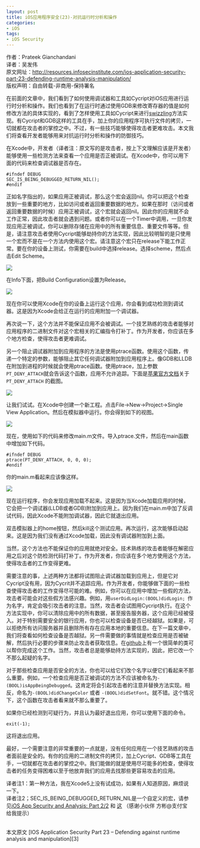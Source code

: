 ```yaml
---
layout: post  
title: iOS应用程序安全(23)-对抗运行时分析和操作  
categories:  
- iOS  
tags:    
- iOS Security
---   
```


作者：Prateek Gianchandani  
译者：吴发伟  
原文网址：http://resources.infosecinstitute.com/ios-application-security-part-23-defending-runtime-analysis-manipulation/  
版权声明：自由转载-非商用-保持署名


在前面的文章中，我们看到了如何使用调试器和工具如Cycript对iOS应用进行运行时分析和操作。我们也看到了在运行时通过使用GDB来修改寄存器的值是如何修改方法的具体实现的，看到了怎样使用工具如Cycript来进行[swizzling][1]方法实现。有Cycript和GDB这样的工具在手，加上你的应用程序可执行文件的拷贝，一切就都在攻击者的掌控之中。不过，有一些技巧能够使得攻击者更难攻击。本文我们将查看开发者能够用来对抗运行时分析和操作的防御技巧。

在Xcode中，开发者（译者注：原文写的是攻击者，按上下文理解应该是开发者）能够使用一些检测方法来查看一个应用是否正被调试。在Xcode中，你可以用下面的代码来检查调试器是否存在。

    #ifndef DEBUG
    SEC_IS_BEING_DEBUGGED_RETURN_NIL();
    #endif


正如名字指出的，如果应用正被调试，那么这个宏会返回nil。你可以把这个检查放到一些重要的地方，比如访问或者返回重要数据的地方。如果在那时（访问或者返回重要数据的时候）应用正被调试，这个宏就会返回nil。因此你的应用就不会工作正常，因此攻击者就会遇到问题。或者你可以在一个Timer中调用，一旦你发现应用正被调试，你可以删除存储在应用中的所有重要信息、重要文件等等。但是，请注意攻击者使用Cycript能够劫持你的方法实现，因此比较明智的是只使用一个宏而不是在一个方法内使用这个宏。请注意这个宏只在release下能工作正常。要在你的设备上测试，你需要在build中选择release。选择scheme，然后点击Edit Scheme。

![](http://resources.infosecinstitute.com/wp-content/uploads/111313_1602_IOSApplicat1.png)

在Info下面，把Build Configuration设置为Release。

![](http://resources.infosecinstitute.com/wp-content/uploads/111313_1602_IOSApplicat2.png)


现在你可以使用Xcode在你的设备上运行这个应用，你会看到成功检测到调试器。这是因为Xcode会给正在运行的应用附加一个调试器。


再次说一下，这个方法并不能保证应用不会被调试。一个技艺熟练的攻击者能够对应用程序的二进制文件对这个宏相关的汇编指令打补丁。作为开发者，你应该在多个地方检查，使得攻击者更难调试。

另一个阻止调试器附加到应用程序的方法是使用ptrace函数。使用这个函数，传递一个特定的参数，能够阻止其它任何调试器附加到应用程序上。像GDB和LLDB在附加到进程的时候就会使用ptrace函数。使用ptrace，加上参数`PT_DENY_ATTACH`就会告诉这个函数，应用不允许追踪。下面是[苹果官方文档][2]关于
`PT_DENY_ATTACH` 的截图。

![](http://resources.infosecinstitute.com/wp-content/uploads/111313_1602_IOSApplicat3.png)

让我们试试。在Xcode中创建一个新工程。点击File->New->Project->Single View Application。然后在模拟器中运行。你会得到如下的视图。

![](http://resources.infosecinstitute.com/wp-content/uploads/111313_1602_IOSApplicat4.png)

现在，使用如下的代码来修改main.m文件。导入ptrace.文件，然后在main函数中增加如下代码。


    #ifndef DEBUG
    ptrace(PT_DENY_ATTACH, 0, 0, 0);
    #endif
    
你的main.m看起来应该像这样。


![](http://resources.infosecinstitute.com/wp-content/uploads/111313_1602_IOSApplicat5.png)

现在运行程序，你会发现应用加载不起来。这是因为当Xcode加载应用的时候，它会把一个调试器(LLDB或者GDB)附加到应用上。因为我们在main.m中加了反调试代码，因此Xcode不能附加调试器，因此它就退出应用。

双击模拟器上的home按钮，然后kill这个测试应用。再次运行，这次能够启动起来。这是因为我们没有通过Xcode加载，因此没有调试器附加到上面。

当然，这个方法也不能保证你的应用就绝对安全。技术熟练的攻击者能够在解密应用之后对这个防检测代码打补丁。作为开发者，你应该在多个地方使用这个方法，使得攻击者的工作变得更难。


需要注意的事，上述两种方法都将试图阻止调试器加载到应用上，但是它对Cycript没有用，因为Cycrit并不追踪应用。作为开发者，你能够做下面的一些检查使得攻击者的工作变得尽可能的难。例如，你可以在应用中增加一些假的方法，攻击者可能会对这些假方法感兴趣。例如，用`userDidLogin:(BOOL)didLogin; `作为名字，肯定会吸引攻击者的注意。当然，攻击者会试图用Cycript执行。在这个方法实现中，你可以清除应用中的所有数据，甚至报告服务器，这个应用已经被侵入。对于特别需要安全的银行应用，你也可以检查设备是否已经越狱。如果是，可以拒绝所有访问服务器并且删除所有存在应用本地的重要信息。在下一篇文章中，我们将查看如何检查设备是否越狱。另一件需要做的事情就是检查应用是否被破解，然后执行必要的步骤来防止攻击者获取信息。在[github][3]上有一个很简单的类可以帮你完成这个工作。当然，攻击者总是能够劫持方法实现的，因此，把它改一个不那么起疑的名字。

对于那些检查应用是否安全的方法，你也可以给它们改个名字以便它们看起来不那么重要。例如，一个检查应用是否正被调试的方法不应该被命名为`-(BOOL)isAppBeingDebugged`。这肯定将会引起攻击者的注意并替换方法实现。相反，命名为`-(BOOL)didChangeColor` 或者 `-(BOOL)didSetFont`。就不错。这个情况下，这个函数在攻击者看来就不那么重要了。


如果你已经检测到可疑行为，并且认为最好退出应用，你可以使用下面的命令。

    exit(-1);

这将退出应用。

最好，一个需要注意的非常重要的一点就是，没有任何应用在一个技艺熟练的攻击者面前是安全的。有你的应用的二进制文件的拷贝，加上Cycript、GDB等工具在手，一切就都在攻击者的掌控之中。我们能做的就是使用尽可能多的检查，使得攻击者的任务变得困难以至于他放弃我们的应用去找那些更容易攻击的应用。




译者注1：第一种方法，我在Xcode5上没有试成功，如果有人知道原因，麻烦说一下。   
译者注2；SEC_IS_BEING_DEBUGGED_RETURN_NIL是一个自定义的宏，请参见[iOS App Security and Analysis: Part 2/2][4] 和 [这][5] （感谢小伙伴 方彬@支付宝 给我提示）


   <br/>
本文原文 [IOS Application Security Part 23 – Defending against runtime analysis and manipulation][3]



[1]:http://wufawei.com/2013/11/ios-application-security-8/
[2]:https://developer.apple.com/library/mac/documentation/Darwin/Reference/ManPages/man2/ptrace.2.html
[3]:http://resources.infosecinstitute.com/ios-application-security-part-23-defending-runtime-analysis-manipulation/
[4]:http://www.raywenderlich.com/46223/ios-app-security-analysis-part-2
[5]:https://github.com/x128/MemeCollector/blob/master/Meme%20Collector/NSObject%2BdebugCheck.h

